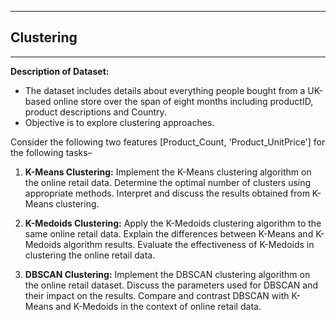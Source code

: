 
---
## Clustering 
---
**Description of Dataset:**

*   The dataset includes details about everything people bought from a UK-based online store over the span of eight months including productID, product descriptions and Country.
*  Objective is to explore clustering approaches.

Consider the following two features [Product_Count, 'Product_UnitPrice'] for the following tasks–
1. **K-Means Clustering:** Implement the K-Means clustering algorithm on the online retail data. Determine the optimal number of clusters using appropriate methods. Interpret and discuss the results obtained from K-Means clustering.

2. **K-Medoids Clustering:** Apply the K-Medoids clustering algorithm to the same online retail data. Explain the differences between K-Means and K-Medoids algorithm results. Evaluate the effectiveness of K-Medoids in clustering the online retail data.

3. **DBSCAN Clustering:** Implement the DBSCAN clustering algorithm on the online retail dataset. Discuss the parameters used for DBSCAN and their impact on the results. Compare and contrast DBSCAN with K-Means and K-Medoids in the context of online retail data.